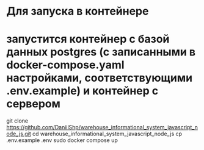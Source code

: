 # Для запуска в контейнере
# запустится контейнер с базой данных postgres (c записанными в docker-compose.yaml настройками, соответствующими .env.example) и контейнер с сервером

git clone https://github.com/DaniilShp/warehouse_informational_system_javascript_node_js.git
cd warehouse_informational_system_javascript_node_js
cp .env.example .env
sudo docker compose up  
